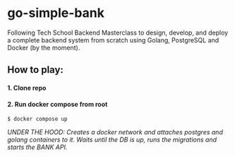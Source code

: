 # go-simple-bank
Following Tech School Backend Masterclass to design, develop, and deploy a complete backend system from scratch using Golang, PostgreSQL and Docker (by the moment).

## How to play:
#### 1. Clone repo
#### 2. Run docker compose from root
```
$ docker compose up
```
_UNDER THE HOOD: Creates a docker network and attaches postgres and golang containers to it. Waits until the DB is up, runs the migrations and starts the BANK API._
